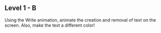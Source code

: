 ## Level 1 - B

Using the Write animation, animate the creation and removal of text on the screen. Also, make the text a different color!